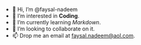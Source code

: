 - 👋 Hi, I’m @faysal-nadeem
- 👀 I’m interested in **Coding**.
- 🌱 I’m currently learning _Markdown_.
- 💞️ I’m looking to collaborate on it.
- 📫 Drop me an email at faysal.nadeem@aol.com.

<!---
faysal-nadeem/faysal-nadeem is a ✨ special ✨ repository because its `README.md` (this file) appears on your GitHub profile.
You can click the Preview link to take a look at your changes.
--->

